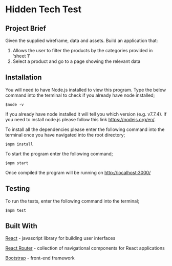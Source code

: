 # Hidden Tech Test

## Project Brief

Given the supplied wireframe, data and assets. Build an application that:
1. Allows the user to filter the products by the categories provided in ‘sheet 1’
2. Select a product and go to a page showing the relevant data

## Installation 
You will need to have Node.js installed to view this program.  Type the below command into the terminal to check if you already have node installed;
```
$node -v
```
If you already have node installed it will tell you which version (e.g. v7.7.4).  If you need to install node.js please follow this link <https://nodejs.org/en/>.

To install all the dependencies please enter the following command into the terminal once you have navigated into the root directory; 
```
$npm install
```

To start the program enter the following command;
```
$npm start
```

Once compiled the program will be running on <http://localhost:3000/>

## Testing
To run the tests, enter the following command into the terminal;
```
$npm test
```

## Built With
[React](https://facebook.github.io/react/) - javascript library for building user interfaces

[React Router](https://reacttraining.com/react-router/) - collection of navigational components for React applications

[Bootstrap](http://getbootstrap.com/css/) - front-end framework